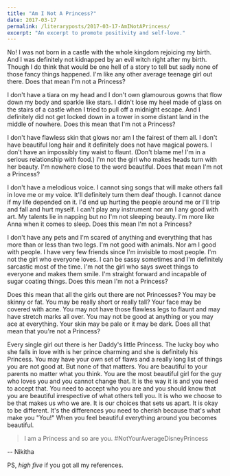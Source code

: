 ```yaml
---
title: "Am I Not A Princess?"
date: 2017-03-17
permalink: /literaryposts/2017-03-17-AmINotAPrincess/
excerpt: "An excerpt to promote positivity and self-love."
---
```



No! I was not born in a castle with the whole kingdom rejoicing my birth. And I was definitely not kidnapped by an evil witch right after my birth. Though I do think that would be one hell of a story to tell but sadly none of those fancy things happened. I'm like any other average teenage girl out there. Does that mean I'm not a Princess?

I don't have a tiara on my head and I don't own glamourous gowns that flow down my body and sparkle like stars. I didn't lose my heel made of glass on the stairs of a castle when I tried to pull off a midnight escape. And I definitely did not get locked down in a tower in some distant land in the middle of nowhere. Does this mean that I'm not a Princess?

I don't have flawless skin that glows nor am I the fairest of them all. I don't have beautiful long hair and it definitely does not have magical powers. I don't have an impossibly tiny waist to flaunt. (Don't blame me! I'm in a serious relationship with food.) I'm not the girl who makes heads turn with her beauty. I'm nowhere close to the word beautiful. Does that mean I'm not a Princess?

I don't have a melodious voice. I cannot sing songs that will make others fall in love me or my voice. It'll definitely turn them deaf though. I cannot dance if my life depended on it. I'd end up hurting the people around me or I'll trip and fall and hurt myself. I can't play any instrument nor am I any good with art. My talents lie in napping but no I'm not sleeping beauty. I'm more like Anna when it comes to sleep. Does this mean I'm not a Princess?

I don't have any pets and I'm scared of anything and everything that has more than or less than two legs. I'm not good with animals. Nor am I good with people. I have very few friends since I'm invisible to most people. I'm not the girl who everyone loves. I can be sassy sometimes and I'm definitely sarcastic most of the time. I'm not the girl who says sweet things to everyone and makes them smile. I'm straight forward and incapable of sugar coating things. Does this mean I'm not a Princess?

Does this mean that all the girls out there are not Princesses? You may be skinny or fat. You may be really short or really tall? Your face may be covered with acne. You may not have those flawless legs to flaunt and may have stretch marks all over. You may not be good at anything or you may ace at everything. Your skin may be pale or it may be dark. Does all that mean that you're not a Princess?

Every single girl out there is her Daddy's little Princess. The lucky boy who she falls in love with is her prince charming and she is definitely his Princess. You may have your own set of flaws and a really long list of things you are not good at. But none of that matters. You are beautiful to your parents no matter what you think. You are the most beautiful girl for the guy who loves you and you cannot change that. It is the way it is and you need to accept that. You need to accept who you are and you should know that you are beautiful irrespective of what others tell you. It is who we choose to be that makes us who we are. It is our choices that sets us apart. It is okay to be different. It's the differences you need to cherish because that's what make you "You!" When you feel beautiful everything around you becomes beautiful.

> I am a Princess and so are you.  #NotYourAverageDisneyPrincess

-- Nikitha

PS, *high five* if you got all my references.